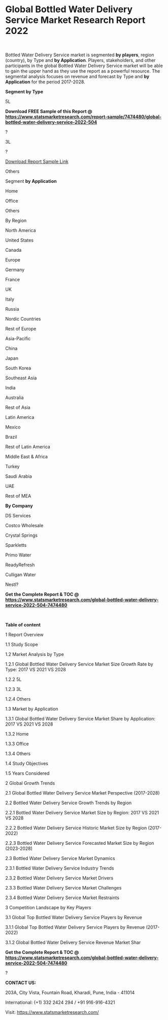 <h1>Global Bottled Water Delivery Service Market Research Report 2022</h1><br/><p>Bottled Water Delivery Service market is segmented <strong>by players</strong>, region (country), by Type and <strong>by Application</strong>. Players, stakeholders, and other participants in the global Bottled Water Delivery Service market will be able to gain the upper hand as they use the report as a powerful resource. The segmental analysis focuses on revenue and forecast by Type and <strong>by Application</strong> for the period 2017-2028.</p>
 
 
 
 <p><strong>Segment by Type</strong></p>
 
 
 
 <p>5L</p>
 
 
 
 <div><b>Download FREE Sample of this Report @ <a href="https://www.statsmarketresearch.com/download-free-sample/7474480/global-bottled-water-delivery-service-2022-504">https://www.statsmarketresearch.com/report-sample/7474480/global-bottled-water-delivery-service-2022-504</a></b></div>
 
 
 
 <p>? </p>
 
 
 
 <p>3L</p>
 
 
 
 <p>? </p>
 
 
 
 <p><a href="https://www.statsmarketresearch.com/download-free-sample/7474480/global-bottled-water-delivery-service-2022-504">Download Report Sample Link</a></p>
 
 
 
 <p>Others</p>
 
 
 
 <p>Segment <strong>by Application</strong></p>
 
 
 
 <p>Home</p>
 
 
 
 <p>Office</p>
 
 
 
 <p>Others</p>
 
 
 
 <p>By Region</p>
 
 
 
 <p>North America</p>
 
 
 
 <p>United States</p>
 
 
 
 <p>Canada</p>
 
 
 
 <p>Europe</p>
 
 
 
 <p>Germany</p>
 
 
 
 <p>France</p>
 
 
 
 <p>UK</p>
 
 
 
 <p>Italy</p>
 
 
 
 <p>Russia</p>
 
 
 
 <p>Nordic Countries</p>
 
 
 
 <p>Rest of Europe</p>
 
 
 
 <p>Asia-Pacific</p>
 
 
 
 <p>China</p>
 
 
 
 <p>Japan</p>
 
 
 
 <p>South Korea</p>
 
 
 
 <p>Southeast Asia</p>
 
 
 
 <p>India</p>
 
 
 
 <p>Australia</p>
 
 
 
 <p>Rest of Asia</p>
 
 
 
 <p>Latin America</p>
 
 
 
 <p>Mexico</p>
 
 
 
 <p>Brazil</p>
 
 
 
 <p>Rest of Latin America</p>
 
 
 
 <p>Middle East & Africa</p>
 
 
 
 <p>Turkey</p>
 
 
 
 <p>Saudi Arabia</p>
 
 
 
 <p>UAE</p>
 
 
 
 <p>Rest of MEA</p>
 
 
 
 <p><strong>By Company</strong></p>
 
 
 
 <p>DS Services</p>
 
 
 
 <p>Costco Wholesale</p>
 
 
 
 <p>Crystal Springs</p>
 
 
 
 <p>Sparkletts</p>
 
 
 
 <p>Primo Water</p>
 
 
 
 <p>ReadyRefresh</p>
 
 
 
 <p>Culligan Water</p>
 
 
 
 <p>Nestl?</p>
 
 
 
 <div><b>Get the Complete Report & TOC @ <a href="https://www.statsmarketresearch.com/global-bottled-water-delivery-service-2022-504-7474480">https://www.statsmarketresearch.com/global-bottled-water-delivery-service-2022-504-7474480</a></b></div>
 
 
 
 <p><br />
 
 <b>Table of content</b></p>
 
 
 
 <p>1 Report Overview<br />
 
 1.1 Study Scope<br />
 
 1.2 Market Analysis by Type<br />
 
 1.2.1 Global Bottled Water Delivery Service Market Size Growth Rate by Type: 2017 VS 2021 VS 2028<br />
 
 1.2.2 5L<br />
 
 1.2.3 3L<br />
 
 1.2.4 Others<br />
 
 1.3 Market by Application<br />
 
 1.3.1 Global Bottled Water Delivery Service Market Share by Application: 2017 VS 2021 VS 2028<br />
 
 1.3.2 Home<br />
 
 1.3.3 Office<br />
 
 1.3.4 Others<br />
 
 1.4 Study Objectives<br />
 
 1.5 Years Considered<br />
 
 2 Global Growth Trends<br />
 
 2.1 Global Bottled Water Delivery Service Market Perspective (2017-2028)<br />
 
 2.2 Bottled Water Delivery Service Growth Trends by Region<br />
 
 2.2.1 Bottled Water Delivery Service Market Size by Region: 2017 VS 2021 VS 2028<br />
 
 2.2.2 Bottled Water Delivery Service Historic Market Size by Region (2017-2022)<br />
 
 2.2.3 Bottled Water Delivery Service Forecasted Market Size by Region (2023-2028)<br />
 
 2.3 Bottled Water Delivery Service Market Dynamics<br />
 
 2.3.1 Bottled Water Delivery Service Industry Trends<br />
 
 2.3.2 Bottled Water Delivery Service Market Drivers<br />
 
 2.3.3 Bottled Water Delivery Service Market Challenges<br />
 
 2.3.4 Bottled Water Delivery Service Market Restraints<br />
 
 3 Competition Landscape by Key Players<br />
 
 3.1 Global Top Bottled Water Delivery Service Players by Revenue<br />
 
 3.1.1 Global Top Bottled Water Delivery Service Players by Revenue (2017-2022)<br />
 
 3.1.2 Global Bottled Water Delivery Service Revenue Market Shar</p>
 
 
 
 <div><b>Get the Complete Report & TOC @ <a href="https://www.statsmarketresearch.com/global-bottled-water-delivery-service-2022-504-7474480">https://www.statsmarketresearch.com/global-bottled-water-delivery-service-2022-504-7474480</a></b></div>
 
 
 
 <p>? </p>
 
 
 
 <p><b>CONTACT US:</b><br />
 
 203A, City Vista, Fountain Road, Kharadi, Pune, India - 411014<br />
 
 International: (+1) 332 2424 294 / +91 916-916-4321<br />
 
 Visit: <a href="https://www.statsmarketresearch.com/">https://www.statsmarketresearch.com/</a></p>